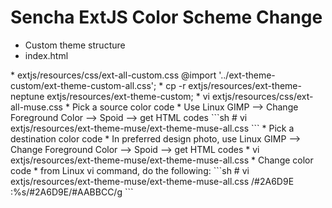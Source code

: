 # Sencha ExtJS Color Scheme Change
* Custom theme structure
 * index.html
<link rel="stylesheet" type="text/css" href="extjs/resources/css/ext-all-custom.css" />
 * extjs/resources/css/ext-all-custom.css
@import '../ext-theme-custom/ext-theme-custom-all.css';
 * cp -r extjs/resources/ext-theme-neptune extjs/resources/ext-theme-custom;
 * vi extjs/resources/css/ext-all-muse.css
* Pick a source color code
 * Use Linux GIMP --> Change Foreground Color --> Spoid --> get HTML codes
```sh
# vi extjs/resources/ext-theme-muse/ext-theme-muse-all.css
```
* Pick a destination color code
 * In preferred design photo, use Linux GIMP --> Change Foreground Color --> Spoid --> get HTML codes
 * vi extjs/resources/ext-theme-muse/ext-theme-muse-all.css
* Change color code
 * from Linux vi command, do the following:
```sh
# vi extjs/resources/ext-theme-muse/ext-theme-muse-all.css
/#2A6D9E
:%s/#2A6D9E/#AABBCC/g
```